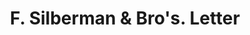 ---
doi: 10.7916/D8RN4KS8
date_other: '1880'
date_other_textual: 1880-1889
form: correspondence
genre:
- Letters (correspondence)
name:
- F. Silberman & Bro's
object_in_context_url: https://biggert.cul.columbia.edu/items/view/ave_biggert_00184
subject_hierarchical_geographic:
- Chicago, Illinois, United States
subject_name:
- F. Silberman & Bro's
title: F. Silberman & Bro's. Letter
sort_title: F. Silberman & Bro's. Letter
call_number: ave_biggert_00184
coordinates:
- 41.83694444444445,-87.68472222222222
pid: ave_biggert_00184
identifiers: ave_biggert_00184
thumbnail: false
permalink: /biggert/ave_biggert_00184/
layout: iiif-image-page
---